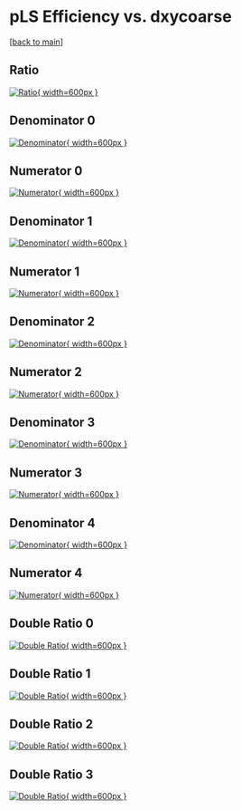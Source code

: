 # pLS Efficiency vs. dxycoarse

[[back to main](./)]



## Ratio

[![Ratio](../mtv/var/pLS_xtr_13_-1_eff_dxycoarse.png){ width=600px }](../mtv/var/pLS_xtr_13_-1_eff_dxycoarse.pdf)

## Denominator 0

[![Denominator](../mtv/den/pLS_xtr_13_-1_eff_dxycoarse_den0.png){ width=600px }](../mtv/den/pLS_xtr_13_-1_eff_dxycoarse_den0.pdf)

## Numerator 0

[![Numerator](../mtv/num/pLS_xtr_13_-1_eff_dxycoarse_num0.png){ width=600px }](../mtv/num/pLS_xtr_13_-1_eff_dxycoarse_num0.pdf)

## Denominator 1

[![Denominator](../mtv/den/pLS_xtr_13_-1_eff_dxycoarse_den1.png){ width=600px }](../mtv/den/pLS_xtr_13_-1_eff_dxycoarse_den1.pdf)

## Numerator 1

[![Numerator](../mtv/num/pLS_xtr_13_-1_eff_dxycoarse_num1.png){ width=600px }](../mtv/num/pLS_xtr_13_-1_eff_dxycoarse_num1.pdf)

## Denominator 2

[![Denominator](../mtv/den/pLS_xtr_13_-1_eff_dxycoarse_den2.png){ width=600px }](../mtv/den/pLS_xtr_13_-1_eff_dxycoarse_den2.pdf)

## Numerator 2

[![Numerator](../mtv/num/pLS_xtr_13_-1_eff_dxycoarse_num2.png){ width=600px }](../mtv/num/pLS_xtr_13_-1_eff_dxycoarse_num2.pdf)

## Denominator 3

[![Denominator](../mtv/den/pLS_xtr_13_-1_eff_dxycoarse_den3.png){ width=600px }](../mtv/den/pLS_xtr_13_-1_eff_dxycoarse_den3.pdf)

## Numerator 3

[![Numerator](../mtv/num/pLS_xtr_13_-1_eff_dxycoarse_num3.png){ width=600px }](../mtv/num/pLS_xtr_13_-1_eff_dxycoarse_num3.pdf)

## Denominator 4

[![Denominator](../mtv/den/pLS_xtr_13_-1_eff_dxycoarse_den4.png){ width=600px }](../mtv/den/pLS_xtr_13_-1_eff_dxycoarse_den4.pdf)

## Numerator 4

[![Numerator](../mtv/num/pLS_xtr_13_-1_eff_dxycoarse_num4.png){ width=600px }](../mtv/num/pLS_xtr_13_-1_eff_dxycoarse_num4.pdf)

## Double Ratio 0

[![Double Ratio](../mtv/ratio/pLS_xtr_13_-1_eff_dxycoarse_ratio0.png){ width=600px }](../mtv/ratio/pLS_xtr_13_-1_eff_dxycoarse_ratio0.pdf)

## Double Ratio 1

[![Double Ratio](../mtv/ratio/pLS_xtr_13_-1_eff_dxycoarse_ratio1.png){ width=600px }](../mtv/ratio/pLS_xtr_13_-1_eff_dxycoarse_ratio1.pdf)

## Double Ratio 2

[![Double Ratio](../mtv/ratio/pLS_xtr_13_-1_eff_dxycoarse_ratio2.png){ width=600px }](../mtv/ratio/pLS_xtr_13_-1_eff_dxycoarse_ratio2.pdf)

## Double Ratio 3

[![Double Ratio](../mtv/ratio/pLS_xtr_13_-1_eff_dxycoarse_ratio3.png){ width=600px }](../mtv/ratio/pLS_xtr_13_-1_eff_dxycoarse_ratio3.pdf)

